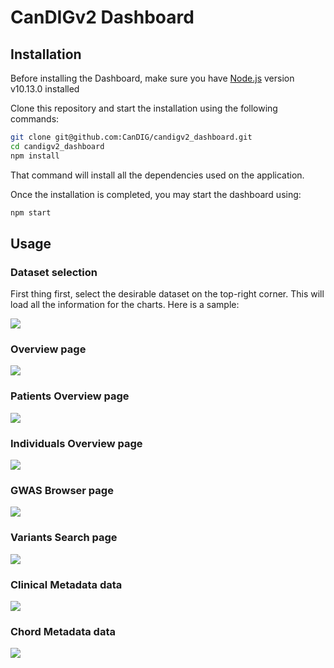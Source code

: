 # CanDIGv2 Dashboard

## Installation

Before installing the Dashboard, make sure you have [Node.js](https://nodejs.org/en/) version v10.13.0 installed

Clone this repository and start the installation using the following commands:
```bash
git clone git@github.com:CanDIG/candigv2_dashboard.git
cd candigv2_dashboard
npm install
```
That command will install all the dependencies used on the application.

Once the installation is completed, you may start the dashboard using:
```bash
npm start
```

## Usage

### Dataset selection

First thing first, select the desirable dataset on the top-right corner. This will load all the information for the charts. Here is a sample:

![](https://raw.githubusercontent.com/CanDIG/candigv2_dashboard/felipe_add_readme/docs/datasets_dropdown.png)

### Overview page

![](https://raw.githubusercontent.com/CanDIG/candigv2_dashboard/felipe_add_readme/docs/overview_page.png)


### Patients Overview page

![](https://raw.githubusercontent.com/CanDIG/candigv2_dashboard/felipe_add_readme/docs/patients_overview.png)

### Individuals Overview page

![](https://raw.githubusercontent.com/CanDIG/candigv2_dashboard/felipe_add_readme/docs/individuals_overview.png)


### GWAS Browser page

![](https://raw.githubusercontent.com/CanDIG/candigv2_dashboard/felipe_add_readme/docs/gwas_browser.png)


### Variants Search page

![](https://raw.githubusercontent.com/CanDIG/candigv2_dashboard/felipe_add_readme/docs/variants_search.png)

### Clinical Metadata data

![](https://raw.githubusercontent.com/CanDIG/candigv2_dashboard/felipe_add_readme/docs/clinical_metadata.png)


### Chord Metadata data

![](https://raw.githubusercontent.com/CanDIG/candigv2_dashboard/felipe_add_readme/docs/chord_metadata.png)


